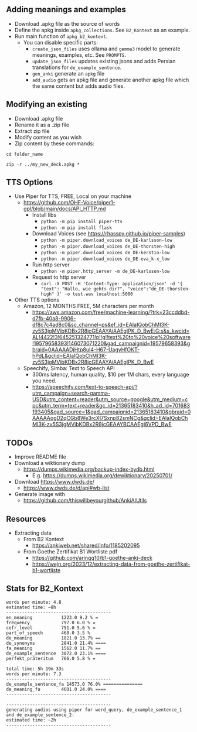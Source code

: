 ## Adding meanings and examples
- Download .apkg file as the source of words
- Define the apkg inside `apkg_collections`. See `B2_Kontext` as an example.
- Run main function of `apkg_b2_kontext`.
  - You can disable specific parts:
    - `create_json_files` uses ollama and `gemma3` model to generate meanings, examples, etc. See `PROMPTS`.
    - `update_json_files` updates existing jsons and adds Persian translations for `de_example_sentence`.
    - `gen_anki` generate an `apkg` file
    - `add_audio` gets an apkg file and generate another apkg file which the same content but adds audio files. 


## Modifying an existing
- Download .apkg file
- Rename it as a .zip file
- Extract zip file
- Modify content as you wish
- Zip content by these commands:

`cd folder_name`

`zip -r ../my_new_deck.apkg *`

## TTS Options
- Use Piper for TTS, FREE, Local on your machine
    - https://github.com/OHF-Voice/piper1-gpl/blob/main/docs/API_HTTP.md
      - Install libs
        - `python -m pip install piper-tts`
        - `python -m pip install flask`
      - Download Voices (see https://rhasspy.github.io/piper-samples)
        - `python -m piper.download_voices de_DE-karlsson-low`
        - `python -m piper.download_voices de_DE-thorsten-high`
        - `python -m piper.download_voices de_DE-kerstin-low`
        - `python -m piper.download_voices de_DE-eva_k-x_low`
      - Run http server
        - `python -m piper.http_server -m de_DE-karlsson-low`
      - Request to http server
        - `curl -X POST -H 'Content-Type: application/json' -d '{ "text": "Hallo, wie gehts dir?", "voice":"de_DE-thorsten-high" }' -o test.wav localhost:5000`
- Other TTS options
  - Amazon, 12 MONTHS FREE, 5M characters per month
    - https://aws.amazon.com/free/machine-learning/?trk=23ccddbd-d7fb-40a8-9906-df8c7c4ad8c0&sc_channel=ps&ef_id=EAIaIQobChMI3K-zv5S3jgMVibKDBx2R8jcGEAAYAiAAEgIPK_D_BwE:G:s&s_kwcid=AL!4422!3!645251324771!p!!g!!text%20to%20voice%20software!19579658393!146073071220&gad_campaignid=19579658393&gbraid=0AAAAADjHtp8uI4-H67-UagyHfOKT-hPdL&gclid=EAIaIQobChMI3K-zv5S3jgMVibKDBx2R8jcGEAAYAiAAEgIPK_D_BwE
  - Speechify, Simba: Text to Speech API
    - 300ms latency, human quality, $10 per 1M chars, every language you need.
    - https://speechify.com/text-to-speech-api/?utm_campaign=search-gamma-USD&utm_content=reader&utm_source=google&utm_medium=cpc&utm_term=text+reader&gc_id=21365183410&h_ad_id=701683193405&gad_source=1&gad_campaignid=21365183410&gbraid=0AAAAAogD2qCGb8We3rcXI7Sxnp82smNCg&gclid=EAIaIQobChMI3K-zv5S3jgMVibKDBx2R8jcGEAAYBCAAEgI6VPD_BwE

## TODOs
- Improve README file
- Download a wiktionary dump
  - https://dumps.wikimedia.org/backup-index-bydb.html
    - E.g. https://dumps.wikimedia.org/dewiktionary/20250701/
- Download https://www.dwds.de/
  - https://www.dwds.de/d/api#wb-list
- Generate image with
  - https://github.com/thiswillbeyourgithub/AnkiAIUtils

## Resources
- Extracting data
  - From B2 Kontext
    - https://ankiweb.net/shared/info/1185202095
  - From Goethe Zertifikat B1 Wortliste pdf
      - https://github.com/aringq10/b1-goethe-anki-deck
      - https://wejn.org/2023/12/extracting-data-from-goethe-zertifikat-b1-wortliste


## Stats for B2_Kontext
```
words per minute: 4.8
estimated time: ~8h
----------------------------------------
en_meaning           1223.0 9.2 % =
frequency            797.0 6.0 % =
cefr_level           751.0 5.6 % =
part_of_speech       468.0 3.5 % 
de_meaning           1821.0 13.7% ==
de_synonyms          2841.0 21.4% ====
fa_meaning           1562.0 11.7% ==
de_example_sentence  3072.0 23.1% ====
perfekt_präteritum   766.0 5.8 % =
```

```
total time: 5h 19m 33s
words per minute: 7.3
----------------------------------------
de_example_sentence_fa 14573.0 76.0% ===============
de_meaning_fa        4601.0 24.0% ====
----------------------------------------

----------------------------------------
generating audios using piper for word_query, de_example_sentence_1 and de_example_sentence_2:
estimated time: ~2h 
----------------------------------------

```